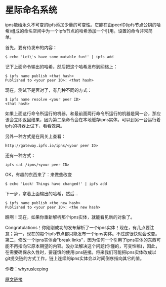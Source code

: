 # 星际命名系统

ipns能给永久不可变的ipfs添加少量的可变性。它能在由peerID(ipfs节点公钥的哈希)组成的命名空间中为一个ipfs节点的哈希添加一个引用。设置的命令非常简单。

首先，要有待发布的内容：

```
$ echo 'Let\'s have some mutable fun!' | ipfs add
```

记下上面命令输出的哈希，然后把这个哈希发布到网络上：

```
$ ipfs name publish <that hash>
Published to <your peer ID>: <that hash>
```

现在，测试下是否对了，有几种不同的方式：

```
$ ipfs name resolve <your peer ID>
<that hash>
```

如果上面这行命令所运行的机器，和最前面两行命令所运行的机器是同一台，那应该会立即返回结果，因为第二条命令会在本地缓存ipns实体。可以到另一台运行着ipfs的机器上试下，看看效果。

另外一种方式是在网关上查看：

```
http://gateway.ipfs.io/ipns/<your peer ID>
```

还有一种方式：

```
ipfs cat /ipns/<your peer ID>
```

OK，有趣的东西来了：来做些改变

```
$ echo 'Look! Things have changed!' | ipfs add
```

下一步，拿着上面输出的哈希，然后...

```
$ ipfs name publish <the new hash>
Published to <your peer ID>: <the new hash>
```

瞧啊！现在，如果你重新解析那个ipns实体，就能看见新的对象了。

Congratulations！你刚刚成功的发布解析了一个ipns实体！现在，有几点要注意；第一，现在的每个ipfs节点都只能发布一个ipns实体。不过这很快就会改变。第二，修改一个ipns实体会"break links"，因为任何一个引用了ipns实体的东西可能不再指向它原本期望的内容。没办法解决这个问题(你懂的，可变性嘛)，因此，在需要确保永久性时，要谨慎的使用ipns链接。将来我们可能把ipns实体改成以git提交链的方式工作，链上连续的ipns实体会以时间倒序指向其它的值。

作者：[whyrusleeping](http://github.com/whyrusleeping)

[原文链接](https://ipfs.io/ipfs/QmNZiPk974vDsPmQii3YbrMKfi12KTSNM7XMiYyiea4VYZ/example#/ipfs/QmRFTtbyEp3UaT67ByYW299Suw7HKKnWK6NJMdNFzDjYdX/ipns/readme.md)
